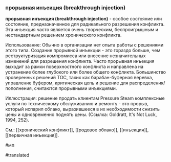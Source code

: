 ### прорывная инъекция (breakthrough injection)

**прорывная инъекция (breakthrough injection)** - особое состояние или состояние, предназначенное для радикального разрешения конфликта. Эта инъекция часто является очень творческим, беспроигрышным и нестандартным решением хронического конфликта.

Использование: Обычно в организации нет опыта работы с решениями этого типа. Создание прорывной инъекции - это гораздо больше, чем реструктуризация компромисса или внесение незначительных изменений для разрешения конфликта. Часто прорывная инъекция выходит за рамки поверхностного конфликта и направлена на устранение более глубокого или более общего конфликта. Большинство проверенных решений TOC, таких как барабан-буферная веревка, управление буфером, критическая цепь и решение для распределения/пополнения, считаются прорывными инъекциями.

Иллюстрация: решение продать клиентам Pressure Steam комплексные услуги по техническому обслуживанию и ремонту - это прорыв, который испарил облако, выразившееся в их необходимости снизить цены и одновременно поднять цены. (Ссылка: Goldratt, It\'s Not Luck, 1994, 252).

См.: [[хронический конфликт]], [[родовое облако]], [[инъекция]], [[первичная инъекция]].

#мп

#translated
